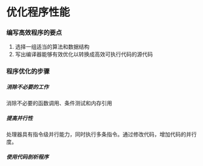 # 优化程序性能

### 编写高效程序的要点

1. 选择一组适当的算法和数据结构
2. 写出编译器能够有效优化以转换成高效可执行代码的源代码

### 程序优化的步骤

##### 消除不必要的工作

消除不必要的函数调用、条件测试和内存引用

##### 提高并行性

处理器具有指令级并行能力，同时执行多条指令。通过修改代码，增加代码的并行度。

##### 使用代码剖析程序






